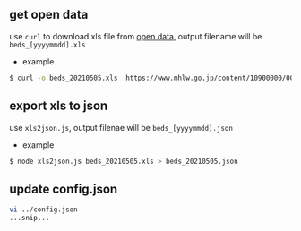 ## get open data

use `curl` to download xls file from [open data](https://www.mhlw.go.jp/stf/seisakunitsuite/newpage_00023.html), output filename will be `beds_[yyyymmdd].xls`

* example

```bash
$ curl -o beds_20210505.xls  https://www.mhlw.go.jp/content/10900000/000776985.xlsx
```

## export xls to json

use `xls2json.js`, output filenae will be `beds_[yyyymmdd].json`

* example

```bash
$ node xls2json.js beds_20210505.xls > beds_20210505.json
```

## update config.json

```bash
vi ../config.json
...snip...
```